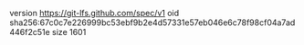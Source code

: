 version https://git-lfs.github.com/spec/v1
oid sha256:67c0c7e226999bc53ebf9b2e4d57331e57eb046e6c78f98cf04a7ad446f2c51e
size 1601
